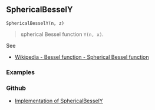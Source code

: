 ## SphericalBesselY

```
SphericalBesselY(n, z) 
```

>  spherical Bessel function `Y(n, x)`. 

See
* [Wikipedia - Bessel function - Spherical Bessel function](https://en.wikipedia.org/wiki/Bessel_function#Spherical_Bessel_functions)

### Examples
 

### Github

* [Implementation of SphericalBesselY](https://github.com/axkr/symja_android_library/blob/master/symja_android_library/matheclipse-core/src/main/java/org/matheclipse/core/builtin/BesselFunctions.java#L1043) 
